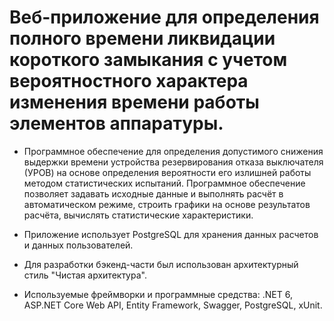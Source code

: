 # Веб-приложение для определения полного времени ликвидации короткого замыкания с учетом вероятностного характера изменения времени работы элементов аппаратуры.
+ Программное обеспечение для определения допустимого снижения выдержки времени устройства резервирования отказа выключателя (УРОВ) на основе определения вероятности его излишней работы методом статистических испытаний. Программное обеспечение позволяет задавать исходные данные и выполнять расчёт в автоматическом режиме, строить графики на основе результатов расчёта, вычислять статистические характеристики.

+ Приложение использует PostgreSQL для хранения данных расчетов и данных пользователей.

+ Для разработки бэкенд-части был использован архитектурный стиль "Чистая архитектура".

+ Используемые фреймворки и программные средства: .NET 6, ASP.NET Core Web API, Entity Framework, Swagger, PostgreSQL, xUnit.
